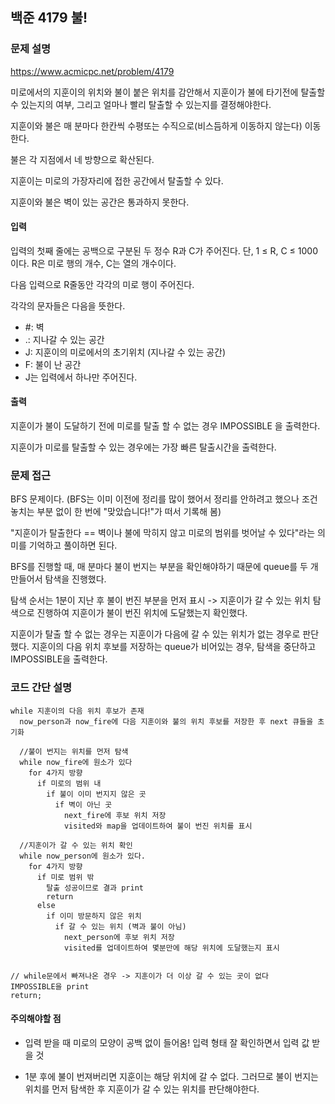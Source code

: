 ## 백준 4179 불!

### 문제 설명

https://www.acmicpc.net/problem/4179

미로에서의 지훈이의 위치와 불이 붙은 위치를 감안해서 지훈이가 불에 타기전에 탈출할 수 있는지의 여부, 그리고 얼마나 빨리 탈출할 수 있는지를 결정해야한다.

지훈이와 불은 매 분마다 한칸씩 수평또는 수직으로(비스듬하게 이동하지 않는다) 이동한다.

불은 각 지점에서 네 방향으로 확산된다.

지훈이는 미로의 가장자리에 접한 공간에서 탈출할 수 있다.

지훈이와 불은 벽이 있는 공간은 통과하지 못한다.

#### 입력
입력의 첫째 줄에는 공백으로 구분된 두 정수 R과 C가 주어진다. 단, 1 ≤ R, C ≤ 1000 이다. R은 미로 행의 개수, C는 열의 개수이다.

다음 입력으로 R줄동안 각각의 미로 행이 주어진다.

각각의 문자들은 다음을 뜻한다.

- #: 벽
- .: 지나갈 수 있는 공간
- J: 지훈이의 미로에서의 초기위치 (지나갈 수 있는 공간)
- F: 불이 난 공간
- J는 입력에서 하나만 주어진다.

#### 출력
지훈이가 불이 도달하기 전에 미로를 탈출 할 수 없는 경우 IMPOSSIBLE 을 출력한다.

지훈이가 미로를 탈출할 수 있는 경우에는 가장 빠른 탈출시간을 출력한다.

### 문제 접근

BFS 문제이다. (BFS는 이미 이전에 정리를 많이 했어서 정리를 안하려고 했으나 조건 놓치는 부분 없이 한 번에 "맞았습니다!"가 떠서 기록해 봄)

"지훈이가 탈출한다 == 벽이나 불에 막히지 않고 미로의 범위를 벗어날 수 있다"라는 의미를 기억하고 풀이하면 된다.

BFS를 진행할 때, 매 분마다 불이 번지는 부분을 확인해야하기 때문에 queue를 두 개 만들어서 탐색을 진행했다.

탐색 순서는 1분이 지난 후 불이 번진 부분을 먼저 표시 -> 지훈이가 갈 수 있는 위치 탐색으로 진행하여 지훈이가 불이 번진 위치에 도달했는지 확인했다.

지훈이가 탈출 할 수 없는 경우는 지훈이가 다음에 갈 수 있는 위치가 없는 경우로 판단했다. 지훈이의 다음 위치 후보를 저장하는 queue가 비어있는 경우, 탐색을 중단하고 IMPOSSIBLE을 출력한다.

### 코드 간단 설명
```
while 지훈이의 다음 위치 후보가 존재
  now_person과 now_fire에 다음 지훈이와 불의 위치 후보를 저장한 후 next 큐들을 초기화

  //불이 번지는 위치를 먼저 탐색
  while now_fire에 원소가 있다
    for 4가지 방향
      if 미로의 범위 내
        if 불이 이미 번지지 않은 곳
          if 벽이 아닌 곳
            next_fire에 후보 위치 저장
            visited와 map을 업데이트하여 불이 번진 위치를 표시
  
  //지훈이가 갈 수 있는 위치 확인
  while now_person에 원소가 있다.
    for 4가지 방향
      if 미로 범위 밖
        탈출 성공이므로 결과 print
        return
      else
        if 이미 방문하지 않은 위치
          if 갈 수 있는 위치 (벽과 불이 아님)
            next_person에 후보 위치 저장
            visited를 업데이트하여 몇분만에 해당 위치에 도달했는지 표시


// while문에서 빠져나온 경우 -> 지훈이가 더 이상 갈 수 있는 곳이 없다
IMPOSSIBLE을 print
return;
```

#### 주의해야할 점
- 입력 받을 때 미로의 모양이 공백 없이 들어옴! 입력 형태 잘 확인하면서 입력 값 받을 것

- 1분 후에 불이 번져버리면 지훈이는 해당 위치에 갈 수 없다. 그러므로 불이 번지는 위치를 먼저 탐색한 후 지훈이가 갈 수 있는 위치를 판단해야한다.



